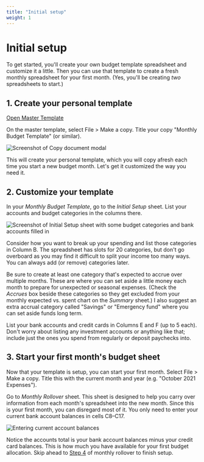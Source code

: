 ```yaml
---
title: "Initial setup"
weight: 1
---
```

# Initial setup

To get started, you'll create your own budget template spreadsheet and customize it a little.
Then you can use that template to create a fresh monthly spreadsheet for your first month.
(Yes, you'll be creating _two_ spreadsheets to start.)

## 1. Create your personal template

<a href="https://docs.google.com/spreadsheets/d/1n6RkePuZ8XAUJhlw7xhkplwAtr8paBcyH7ToJ11-DY0/" class="action-button" target="_blank">Open Master Template</a>

On the master template, select File > Make a copy.
Title your copy "Monthly Budget Template" (or similar).

![Screenshot of Copy document modal](/images/make-your-template.png)

This will create your personal template, which you will copy afresh each time you start a new budget month.
Let's get it customized the way you need it.

## 2. Customize your template

In your _Monthly Budget Template_, go to the _Initial Setup_ sheet.
List your accounts and budget categories in the columns there.

![Screenshot of Initial Setup sheet with some budget categories and bank accounts filled in](/images/initial-setup.png)

Consider how you want to break up your spending and list those categories in Column B.
The spreadsheet has slots for 20 categories, but don't go overboard as you may find it difficult to split your income too many ways.
You can always add (or remove) categories later.

Be sure to create at least one category that's expected to accrue over multiple months.
These are where you can set aside a little money each month to prepare for unexpected or seasonal expenses.
(Check the _Accrues_ box beside these categories so they get excluded from your monthly expected vs. spent chart on the _Summary_ sheet.)
I also suggest an extra accrual category called "Savings" or "Emergency fund" where you can set aside funds long term.

List your bank accounts and credit cards in Columns E and F (up to 5 each).
Don't worry about listing any investment accounts or anything like that;
include just the ones you spend from regularly or deposit paychecks into.

## 3. Start your first month's budget sheet

Now that your template is setup, you can start your first month.
Select File > Make a copy.
Title this with the current month and year (e.g. "October 2021 Expenses").

Go to _Monthly Rollover_ sheet.
This sheet is designed to help you carry over information from each month's spreadsheet into the new month.
Since this is your first month, you can disregard most of it.
You only need to enter your current bank account balances in cells C8–C17.

![Entering current account balances](/images/initial-account-balances.png)

Notice the accounts total is your bank account balances minus your credit card balances.
This is how much you have available for your first budget allocation.
Skip ahead to [Step 4](/docs/usage/monthly-rollover#4-allocate-a-monthly-budget) of monthly rollover to finish setup.
